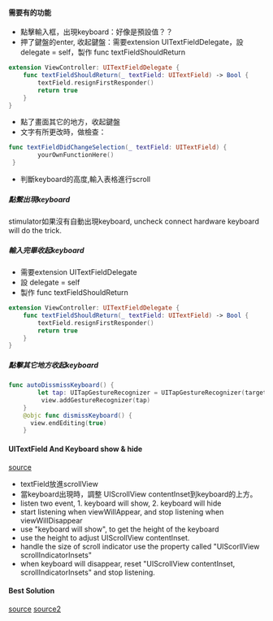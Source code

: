 #### 需要有的功能
- 點擊輸入框，出現keyboard：好像是預設值？？
- 押了鍵盤的enter, 收起鍵盤：需要extension UITextFieldDelegate，設 delegate = self，製作 func textFieldShouldReturn
```swift
extension ViewController: UITextFieldDelegate {
    func textFieldShouldReturn(_ textField: UITextField) -> Bool {
        textField.resignFirstResponder()
        return true
    }
}
```
- 點了畫面其它的地方，收起鍵盤
- 文字有所更改時，做檢查：
```Swift
func textFieldDidChangeSelection(_ textField: UITextField) {
        yourOwnFunctionHere()
 }
```
- 判斷keyboard的高度,輸入表格進行scroll





##### 點繫出現keyboard
stimulator如果沒有自動出現keyboard, uncheck connect hardware keyboard will do the trick.

##### 輸入完畢收起keyboard
- 需要extension UITextFieldDelegate
- 設 delegate = self
- 製作 func textFieldShouldReturn

```swift
extension ViewController: UITextFieldDelegate {
    func textFieldShouldReturn(_ textField: UITextField) -> Bool {
        textField.resignFirstResponder()
        return true
    }
}
```

##### 點擊其它地方收起keyboard

```Swift
func autoDissmissKeyboard() {
        let tap: UITapGestureRecognizer = UITapGestureRecognizer(target: self, action: #selector(dismissKeyboard))
         view.addGestureRecognizer(tap)
    }
    @objc func dismissKeyboard() {
      view.endEditing(true)
    }
```

#### UITextField And Keyboard show & hide
[source](https://www.youtube.com/watch?v=kD6vw0hp5WU&t=682)
- textField放進scrollView
- 當keyboard出現時，調整 UIScrollView contentInset到keyboard的上方。
- listen two event, 1. keyboard will show, 2. keyboard will hide
- start listening when viewWillAppear, and stop listening when viewWillDisappear
- use "keyboard will show", to get the height of the keyboard
- use the height to adjust UIScrollView contentInset.
- handle the size of scroll indicator use the property called "UIScorllView scrollIndicatorInsets"
- when keyboard will disappear, reset "UIScrollView contentInset, scrollIndicatorInsets" and stop listening.


#### Best Solution
[source](https://www.youtube.com/watch?v=D3sxanj3vd8)
[source2](https://stackoverflow.com/questions/29903893/swift-get-keyboard-input-as-the-user-is-typing)
